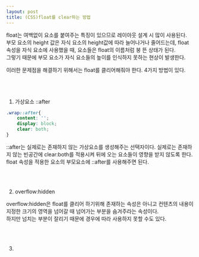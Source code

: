 ```yaml
---
layout: post
title: (CSS)float를 clear하는 방법
---
```


float는 여백없이 요소를 붙여주는 특징이 있으므로 레이아웃 설계 시 많이 사용된다.  
부모 요소의 height 값은 자식 요소의 height값에 따라 늘어나거나 줄어드는데, float 속성을 자식 요소에 사용했을 때, 요소들은 float의 이름처럼 붕 뜬 상태가 된다.  
그렇기 때문에 부모 요소가 자식 요소들의 높이를 인식하지 못하는 현상이 발생한다.

이러한 문제점을 해결하기 위해서는 float를 클리어해줘야 한다. 4가지 방법이 있다.  
<br>
<br>
<br>


1. 가상요소 ::after

``` css
.wrap::after{
    content: '';
    display: block;
    clear: both;
}
```


::after는 실제로는 존재하지 않는 가상요소를 생성해주는 선택자이다. 실제로는 존재하지 않는 빈공간에 clear:both를 적용시켜 뒤에 오는 요소들이 영향을 받지 않도록 한다.  
float 속성을 적용한 요소의 부모요소에 ::after를 사용해주면 된다.


<br>
<br>

2. overflow:hidden

overflow:hidden은 float를 클리어 하기위해 존재하는 속성은 아니고 컨텐츠의 내용이 지정한 크기의 영역을 넘어갈 때 넘어가는 부분을 숨겨주라는 속성이다.  
하지만 넘치는 부분이 잘리기 때문에 경우에 따라 사용하지 못할 수도 있다.

<br>
<br>

3. 



